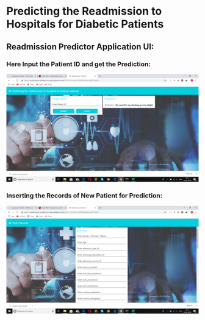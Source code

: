 # Predicting the Readmission to Hospitals for Diabetic Patients
## Readmission Predictor Application UI:

### Here Input the Patient ID and get the Prediction:

![](Screenshots%20of%20UI/Prediction.png)

### Inserting the Records of New Patient for Prediction:

![](Screenshots%20of%20UI/Inserting%20New%20Records.png)
